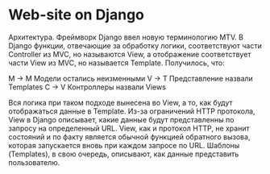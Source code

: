 # Web-site on Django

Архитектура. Фреймворк Django ввел новую терминологию MTV. 
В Django функции, отвечающие за обработку логики, соответствуют части Controller из MVC, но называются View, а отображение соответствует части View из MVC, но называется Template. Получилось, что:

M -> M Модели остались неизменными
V -> T Представление назвали Templates
C -> V Контроллеры назвали Views

Вся логика при таком подходе вынесена во View, а то, как будут отображаться данные в Template. Из-за ограничений HTTP протокола, View в Django описывает, какие данные будут представленны по запросу на определенный URL. View, как и протокол HTTP, не хранит состояний и по факту является обычной функцией обратного вызова, которая запускается вновь при каждом запросе по URL. Шаблоны (Templates), в свою очередь, описывают, как данные представить пользователю.
